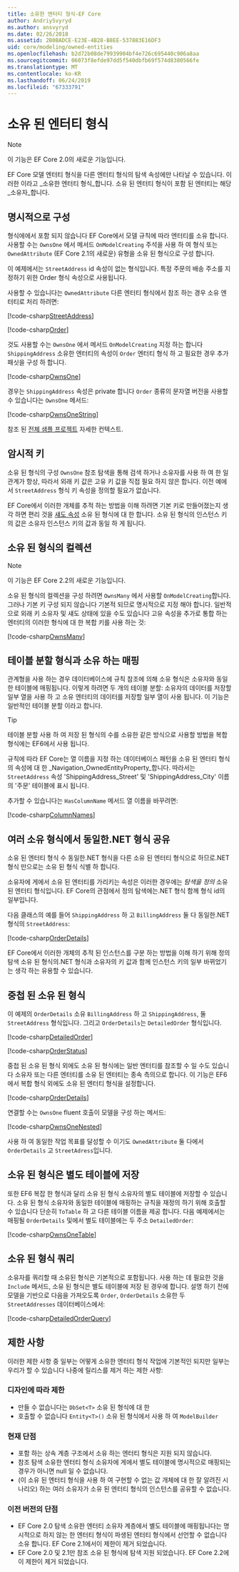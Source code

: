 ```yaml
---
title: 소유한 엔터티 형식-EF Core
author: AndriySvyryd
ms.author: ansvyryd
ms.date: 02/26/2018
ms.assetid: 2B0BADCE-E23E-4B28-B8EE-537883E16DF3
uid: core/modeling/owned-entities
ms.openlocfilehash: b2d72b08de79939904bf4e726c695440c906a8aa
ms.sourcegitcommit: 06073f8efde97dd5f540dbfb69f574d8380566fe
ms.translationtype: MT
ms.contentlocale: ko-KR
ms.lasthandoff: 06/24/2019
ms.locfileid: "67333791"
---
```

# <a name="owned-entity-types"></a>소유 된 엔터티 형식

>[!NOTE]
> 이 기능은 EF Core 2.0의 새로운 기능입니다.

EF Core 모델 엔터티 형식을 다른 엔터티 형식의 탐색 속성에만 나타날 수 있습니다. 이러한 이라고 _소유한 엔터티 형식_합니다. 소유 된 엔터티 형식이 포함 된 엔터티는 해당 _소유자_합니다.

## <a name="explicit-configuration"></a>명시적으로 구성

형식에에서 포함 되지 않습니다 EF Core에서 모델 규칙에 따라 엔터티를 소유 합니다. 사용할 수는 `OwnsOne` 에서 메서드 `OnModelCreating` 주석을 사용 하 여 형식 또는 `OwnedAttribute` (EF Core 2.1의 새로운) 유형을 소유 된 형식으로 구성 합니다.

이 예제에서는 `StreetAddress` id 속성이 없는 형식입니다. 특정 주문의 배송 주소를 지정하기 위한 Order 형식 속성으로 사용됩니다.

사용할 수 있습니다는 `OwnedAttribute` 다른 엔터티 형식에서 참조 하는 경우 소유 엔터티로 처리 하려면:

[!code-csharp[StreetAddress](../../../samples/core/Modeling/OwnedEntities/StreetAddress.cs?name=StreetAddress)]

[!code-csharp[Order](../../../samples/core/Modeling/OwnedEntities/Order.cs?name=Order)]

것도 사용할 수는 `OwnsOne` 에서 메서드 `OnModelCreating` 지정 하는 합니다 `ShippingAddress` 소유한 엔터티의 속성이 `Order` 엔터티 형식 하 고 필요한 경우 추가 패싯을 구성 하 합니다.

[!code-csharp[OwnsOne](../../../samples/core/Modeling/OwnedEntities/OwnedEntityContext.cs?name=OwnsOne)]

경우는 `ShippingAddress` 속성은 private 합니다 `Order` 종류의 문자열 버전을 사용할 수 있습니다는 `OwnsOne` 메서드:

[!code-csharp[OwnsOneString](../../../samples/core/Modeling/OwnedEntities/OwnedEntityContext.cs?name=OwnsOneString)]

참조 된 [전체 샘플 프로젝트](https://github.com/aspnet/EntityFramework.Docs/tree/master/samples/core/Modeling/OwnedEntities) 자세한 컨텍스트. 

## <a name="implicit-keys"></a>암시적 키

소유 된 형식의 구성 `OwnsOne` 참조 탐색을 통해 검색 하거나 소유자를 사용 하 여 한 일 관계가 항상, 따라서 외래 키 값은 고유 키 값을 직접 필요 하지 않은 합니다. 이전 예에서 `StreetAddress` 형식 키 속성을 정의할 필요가 없습니다.  

EF Core에서 이러한 개체를 추적 하는 방법을 이해 하려면 기본 키로 만들어졌는지 생각 하면 편리 것을 [섀도 속성](xref:core/modeling/shadow-properties) 소유 된 형식에 대 한 합니다. 소유 된 형식의 인스턴스 키의 값은 소유자 인스턴스 키의 값과 동일 하 게 됩니다.

## <a name="collections-of-owned-types"></a>소유 된 형식의 컬렉션

>[!NOTE]
> 이 기능은 EF Core 2.2의 새로운 기능입니다.

소유 된 형식의 컬렉션을 구성 하려면 `OwnsMany` 에서 사용할 `OnModelCreating`합니다. 그러나 기본 키 구성 되지 않습니다 기본적 되므로 명시적으로 지정 해야 합니다. 일반적으로 외래 키 소유자 및 섀도 상태에 있을 수도 있습니다 고유 속성을 추가로 통합 하는 엔터티의 이러한 형식에 대 한 복합 키를 사용 하는 것:

[!code-csharp[OwnsMany](../../../samples/core/Modeling/OwnedEntities/OwnedEntityContext.cs?name=OwnsMany)]

## <a name="mapping-owned-types-with-table-splitting"></a>테이블 분할 형식과 소유 하는 매핑

관계형을 사용 하는 경우 데이터베이스에 규칙 참조에 의해 소유 형식은 소유자와 동일한 테이블에 매핑됩니다. 이렇게 하려면 두 개의 테이블 분할: 소유자의 데이터를 저장할 일부 열을 사용 하 고 소유 엔터티의 데이터를 저장할 일부 열이 사용 됩니다. 이 기능은 일반적인 테이블 분할 이라고 합니다.

> [!TIP]
> 테이블 분할 사용 하 여 저장 된 형식의 수를 소유한 같은 방식으로 사용할 방법을 복합 형식에는 EF6에서 사용 됩니다.

규칙에 따라 EF Core는 열 이름을 지정 하는 데이터베이스 패턴을 소유 된 엔터티 형식의 속성에 대 한 _Navigation_OwnedEntityProperty_합니다. 따라서는 `StreetAddress` 속성 'ShippingAddress_Street' 및 'ShippingAddress_City' 이름의 '주문' 테이블에 표시 됩니다.

추가할 수 있습니다는 `HasColumnName` 메서드 열 이름을 바꾸려면:

[!code-csharp[ColumnNames](../../../samples/core/Modeling/OwnedEntities/OwnedEntityContext.cs?name=ColumnNames)]

## <a name="sharing-the-same-net-type-among-multiple-owned-types"></a>여러 소유 형식에서 동일한.NET 형식 공유

소유 된 엔터티 형식 수 동일한.NET 형식을 다른 소유 된 엔터티 형식으로 하므로.NET 형식 만으로는 소유 된 형식 식별 하 합니다.

소유자에 게에서 소유 된 엔터티를 가리키는 속성은 이러한 경우에는 _탐색을 정의_ 소유 된 엔터티 형식입니다. EF Core의 관점에서 정의 탐색에는.NET 형식 함께 형식 id의 일부입니다.   

다음 클래스의 예를 들어 `ShippingAddress` 하 고 `BillingAddress` 둘 다 동일한.NET 형식의 `StreetAddress`:

[!code-csharp[OrderDetails](../../../samples/core/Modeling/OwnedEntities/OrderDetails.cs?name=OrderDetails)]

EF Core에서 이러한 개체의 추적 된 인스턴스를 구분 하는 방법을 이해 하기 위해 정의 탐색 소유 된 형식의.NET 형식과 소유자의 키 값과 함께 인스턴스 키의 일부 바뀌었기는 생각 하는 유용할 수 있습니다.

## <a name="nested-owned-types"></a>중첩 된 소유 된 형식

이 예제의 `OrderDetails` 소유 `BillingAddress` 하 고 `ShippingAddress`, 둘 `StreetAddress` 형식입니다. 그리고 `OrderDetails`는 `DetailedOrder` 형식입니다.

[!code-csharp[DetailedOrder](../../../samples/core/Modeling/OwnedEntities/DetailedOrder.cs?name=DetailedOrder)]

[!code-csharp[OrderStatus](../../../samples/core/Modeling/OwnedEntities/OrderStatus.cs?name=OrderStatus)]

중첩 된 소유 된 형식 외에도 소유 된 형식에는 일반 엔터티를 참조할 수 일 수도 있습니다 소유자 또는 다른 엔터티를 소유 된 엔터티는 종속 측의으로 합니다. 이 기능은 EF6에서 복합 형식 외에도 소유 된 엔터티 형식을 설정합니다.

[!code-csharp[OrderDetails](../../../samples/core/Modeling/OwnedEntities/OrderDetails.cs?name=OrderDetails)]

연결할 수는 `OwnsOne` fluent 호출이 모델을 구성 하는 메서드:

[!code-csharp[OwnsOneNested](../../../samples/core/Modeling/OwnedEntities/OwnedEntityContext.cs?name=OwnsOneNested)]

사용 하 여 동일한 작업 목표를 달성할 수 이기도 `OwnedAttribute` 둘 다에서 `OrderDetails` 고 `StreetAdress`입니다.

## <a name="storing-owned-types-in-separate-tables"></a>소유 된 형식은 별도 테이블에 저장

또한 EF6 복잡 한 형식과 달리 소유 된 형식 소유자의 별도 테이블에 저장할 수 있습니다. 소유 된 형식 소유자와 동일한 테이블에 매핑하는 규칙을 재정의 하기 위해 호출할 수 있습니다 단순히 `ToTable` 하 고 다른 테이블 이름을 제공 합니다. 다음 예제에서는 매핑될 `OrderDetails` 및에서 별도 테이블에는 두 주소 `DetailedOrder`:

[!code-csharp[OwnsOneTable](../../../samples/core/Modeling/OwnedEntities/OwnedEntityContext.cs?name=OwnsOneTable)]

## <a name="querying-owned-types"></a>소유 된 형식 쿼리

소유자를 쿼리할 때 소유된 형식은 기본적으로 포함됩니다. 사용 하는 데 필요한 것을 `Include` 메서드, 소유 된 형식은 별도 테이블에 저장 된 경우에 합니다. 설명 하기 전에 모델을 기반으로 다음을 가져오도록 `Order`, `OrderDetails` 소유한 두 `StreetAddresses` 데이터베이스에서:

[!code-csharp[DetailedOrderQuery](../../../samples/core/Modeling/OwnedEntities/Program.cs?name=DetailedOrderQuery)]

## <a name="limitations"></a>제한 사항

이러한 제한 사항 중 일부는 어떻게 소유한 엔터티 형식 작업에 기본적인 되지만 일부는 우리가 할 수 있습니다 나중에 릴리스를 제거 하는 제한 사항:

### <a name="by-design-restrictions"></a>디자인에 따라 제한
- 만들 수 없습니다는 `DbSet<T>` 소유 된 형식에 대 한
- 호출할 수 없습니다 `Entity<T>()` 소유 된 형식에서 사용 하 여 `ModelBuilder`

### <a name="current-shortcomings"></a>현재 단점
- 포함 하는 상속 계층 구조에서 소유 하는 엔터티 형식은 지원 되지 않습니다.
- 참조 탐색 소유한 엔터티 형식 소유자에 게에서 별도 테이블에 명시적으로 매핑되는 경우가 아니면 null 일 수 없습니다.
- (이 소유 된 엔터티 형식을 사용 하 여 구현할 수 없는 값 개체에 대 한 잘 알려진 시나리오) 하는 여러 소유자가 소유 된 엔터티 형식의 인스턴스를 공유할 수 없습니다.

### <a name="shortcomings-in-previous-versions"></a>이전 버전의 단점
- EF Core 2.0 탐색 소유한 엔터티 소유자 계층에서 별도 테이블에 매핑됩니다는 명시적으로 하지 않는 한 엔터티 형식이 파생된 엔터티 형식에서 선언할 수 없습니다 소유 합니다. EF Core 2.1에서이 제한이 제거 되었습니다.
- EF Core 2.0 및 2.1만 참조 소유 된 형식에 탐색 지원 되었습니다. EF Core 2.2에이 제한이 제거 되었습니다.
